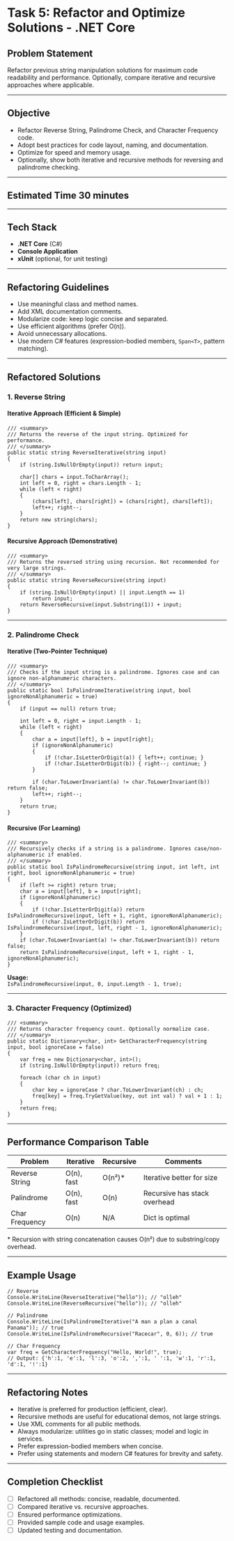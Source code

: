 # Task 5: Refactor and Optimize Solutions - .NET Core

## Problem Statement
Refactor previous string manipulation solutions for maximum code readability and performance. Optionally, compare iterative and recursive approaches where applicable.

---

## Objective
- Refactor Reverse String, Palindrome Check, and Character Frequency code.
- Adopt best practices for code layout, naming, and documentation.
- Optimize for speed and memory usage.
- Optionally, show both iterative and recursive methods for reversing and palindrome checking.

---

## Estimated Time **30 minutes**

---

## Tech Stack
- **.NET Core** (C#)
- **Console Application**
- **xUnit** (optional, for unit testing)

---

## Refactoring Guidelines

- Use meaningful class and method names.
- Add XML documentation comments.
- Modularize code: keep logic concise and separated.
- Use efficient algorithms (prefer O(n)).
- Avoid unnecessary allocations.  
- Use modern C# features (expression-bodied members, `Span<T>`, pattern matching).

---

## Refactored Solutions

### 1. Reverse String

#### Iterative Approach (Efficient & Simple)

```
/// <summary>
/// Returns the reverse of the input string. Optimized for performance.
/// </summary>
public static string ReverseIterative(string input)
{
    if (string.IsNullOrEmpty(input)) return input;

    char[] chars = input.ToCharArray();
    int left = 0, right = chars.Length - 1;
    while (left < right)
    {
        (chars[left], chars[right]) = (chars[right], chars[left]);
        left++; right--;
    }
    return new string(chars);
}
```

#### Recursive Approach (Demonstrative)

```
/// <summary>
/// Returns the reversed string using recursion. Not recommended for very large strings.
/// </summary>
public static string ReverseRecursive(string input)
{
    if (string.IsNullOrEmpty(input) || input.Length == 1)
        return input;
    return ReverseRecursive(input.Substring(1)) + input;
}
```

---

### 2. Palindrome Check

#### Iterative (Two-Pointer Technique)

```
/// <summary>
/// Checks if the input string is a palindrome. Ignores case and can ignore non-alphanumeric characters.
/// </summary>
public static bool IsPalindromeIterative(string input, bool ignoreNonAlphanumeric = true)
{
    if (input == null) return true;

    int left = 0, right = input.Length - 1;
    while (left < right)
    {
        char a = input[left], b = input[right];
        if (ignoreNonAlphanumeric)
        {
            if (!char.IsLetterOrDigit(a)) { left++; continue; }
            if (!char.IsLetterOrDigit(b)) { right--; continue; }
        }

        if (char.ToLowerInvariant(a) != char.ToLowerInvariant(b)) return false;
        left++; right--;
    }
    return true;
}
```

#### Recursive (For Learning)

```
/// <summary>
/// Recursively checks if a string is a palindrome. Ignores case/non-alphanumeric if enabled.
/// </summary>
public static bool IsPalindromeRecursive(string input, int left, int right, bool ignoreNonAlphanumeric = true)
{
    if (left >= right) return true;
    char a = input[left], b = input[right];
    if (ignoreNonAlphanumeric)
    {
        if (!char.IsLetterOrDigit(a)) return IsPalindromeRecursive(input, left + 1, right, ignoreNonAlphanumeric);
        if (!char.IsLetterOrDigit(b)) return IsPalindromeRecursive(input, left, right - 1, ignoreNonAlphanumeric);
    }
    if (char.ToLowerInvariant(a) != char.ToLowerInvariant(b)) return false;
    return IsPalindromeRecursive(input, left + 1, right - 1, ignoreNonAlphanumeric);
}
```
**Usage:**  
`IsPalindromeRecursive(input, 0, input.Length - 1, true);`

---

### 3. Character Frequency (Optimized)

```
/// <summary>
/// Returns character frequency count. Optionally normalize case.
/// </summary>
public static Dictionary<char, int> GetCharacterFrequency(string input, bool ignoreCase = false)
{
    var freq = new Dictionary<char, int>();
    if (string.IsNullOrEmpty(input)) return freq;

    foreach (char ch in input)
    {
        char key = ignoreCase ? char.ToLowerInvariant(ch) : ch;
        freq[key] = freq.TryGetValue(key, out int val) ? val + 1 : 1;
    }
    return freq;
}
```

---

## Performance Comparison Table

| Problem         | Iterative | Recursive | Comments                     |
|-----------------|-----------|-----------|------------------------------|
| Reverse String  | O(n), fast| O(n²)*    | Iterative better for size    |
| Palindrome      | O(n), fast| O(n)      | Recursive has stack overhead |
| Char Frequency  | O(n)      | N/A       | Dict is optimal              |

\* Recursion with string concatenation causes O(n²) due to substring/copy overhead.

---

## Example Usage

```
// Reverse
Console.WriteLine(ReverseIterative("hello")); // "olleh"
Console.WriteLine(ReverseRecursive("hello")); // "olleh"

// Palindrome
Console.WriteLine(IsPalindromeIterative("A man a plan a canal Panama")); // true
Console.WriteLine(IsPalindromeRecursive("Racecar", 0, 6)); // true

// Char Frequency
var freq = GetCharacterFrequency("Hello, World!", true);
// Output: {'h':1, 'e':1, 'l':3, 'o':2, ',':1, ' ':1, 'w':1, 'r':1, 'd':1, '!':1}
```

---

## Refactoring Notes

- Iterative is preferred for production (efficient, clear).
- Recursive methods are useful for educational demos, not large strings.
- Use XML comments for all public methods.
- Always modularize: utilities go in static classes; model and logic in services.
- Prefer expression-bodied members when concise.
- Prefer using statements and modern C# features for brevity and safety.

---

## Completion Checklist

- [ ] Refactored all methods: concise, readable, documented.
- [ ] Compared iterative vs. recursive approaches.
- [ ] Ensured performance optimizations.
- [ ] Provided sample code and usage examples.
- [ ] Updated testing and documentation.
